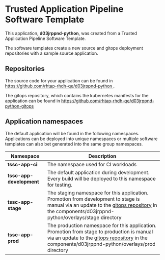 # Trusted Application Pipeline Software Template

This application, **d03jrppnd-python**, was created from a Trusted Application Pipeline Software Template.

The software templates create a new source and gitops deployment repositories with a sample source application. 

## Repositories

The source code for your application can be found in [https://github.com/rhtap-rhdh-qe/d03jrppnd-python ](https://github.com/rhtap-rhdh-qe/d03jrppnd-python ).
 
The gitops repository, which contains the kubernetes manifests for the application can be found in 
[https://github.com/rhtap-rhdh-qe/d03jrppnd-python-gitops ](https://github.com/rhtap-rhdh-qe/d03jrppnd-python-gitops ) 

## Application namespaces 

The default application will be found in the following namespaces. Applications can be deployed into unique namespaces or multiple software templates can also bet generated into the same group namespaces.  

|  Namespace   |  Description   |  
| -------- | -------- |
| **tssc-app-ci** | The namespace used for CI workloads |
| **tssc-app-development** | The default application during development. Every build will be deployed to this namespace for testing. |
| **tssc-app-stage** | The staging namespace for this application. Promotion from development to stage is manual via an update to the [gitops repository](https://github.com/rhtap-rhdh-qe/d03jrppnd-python-gitops ) in the components/d03jrppnd-python/overlays/stage directory |
| **tssc-app-prod** | The production namespace for this application. Promotion from stage to production is manual via an update to the [gitops repository](https://github.com/rhtap-rhdh-qe/d03jrppnd-python-gitops ) in the components/d03jrppnd-python/overlays/prod directory |